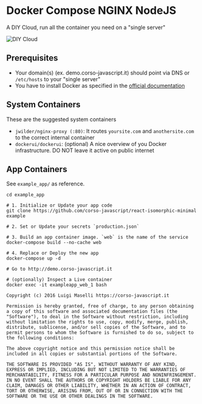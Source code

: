 # Docker Compose NGINX NodeJS

A DIY Cloud, run all the container you need on a "single server"

![DIY Cloud](https://cloud.githubusercontent.com/assets/8074/12952134/b6ac3f2c-d015-11e5-8e45-4ccb7e60ddea.png)

## Prerequisites

- Your domain(s) (ex. demo.corso-javascript.it) should point via DNS or `/etc/hosts` to your "single server"
- You have to install Docker as specified in the [official documentation](https://docs.docker.com/engine/installation/linux/ubuntulinux/)

## System Containers

These are the suggested system containers

- `jwilder/nginx-proxy (:80)`: It routes `yoursite.com` and `anothersite.com` to the correct internal container
- `dockerui/dockerui`: (optional) A nice overview of you Docker infrastructure. DO NOT leave it active on public internet

## App Containers

See `example_app/` as reference.

```
cd example_app

# 1. Initialize or Update your app code
git clone https://github.com/corso-javascript/react-isomorphic-minimal example

# 2. Set or Update your secrets `production.json`

# 3. Build an app container image. `web` is the name of the service
docker-compose build --no-cache web

# 4. Replace or Deploy the new app
docker-compose up -d

# Go to http://demo.corso-javascript.it

# (optionally) Inspect a Live container
docker exec -it exampleapp_web_1 bash

```

```
Copyright (c) 2016 Luigi Maselli https://corso-javascript.it

Permission is hereby granted, free of charge, to any person obtaining a copy of this software and associated documentation files (the "Software"), to deal in the Software without restriction, including without limitation the rights to use, copy, modify, merge, publish, distribute, sublicense, and/or sell copies of the Software, and to permit persons to whom the Software is furnished to do so, subject to the following conditions:

The above copyright notice and this permission notice shall be included in all copies or substantial portions of the Software.

THE SOFTWARE IS PROVIDED "AS IS", WITHOUT WARRANTY OF ANY KIND, EXPRESS OR IMPLIED, INCLUDING BUT NOT LIMITED TO THE WARRANTIES OF MERCHANTABILITY, FITNESS FOR A PARTICULAR PURPOSE AND NONINFRINGEMENT. IN NO EVENT SHALL THE AUTHORS OR COPYRIGHT HOLDERS BE LIABLE FOR ANY CLAIM, DAMAGES OR OTHER LIABILITY, WHETHER IN AN ACTION OF CONTRACT, TORT OR OTHERWISE, ARISING FROM, OUT OF OR IN CONNECTION WITH THE SOFTWARE OR THE USE OR OTHER DEALINGS IN THE SOFTWARE.
```
